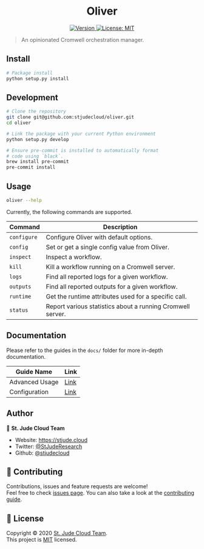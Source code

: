 <h1 align="center">Oliver</h1>
<p align="center">
  <a href="https://www.npmjs.com/package/oliver" target="_blank">
    <img alt="Version" src="https://img.shields.io/static/v1?label=version&message=alpha&color=orange">
  </a>
  <a href="https://github.com/stjudecloud/oliver/blob/master/LICENSE.md" target="_blank">
    <img alt="License: MIT" src="https://img.shields.io/badge/License-MIT-yellow.svg" />
  </a>
</p>

> An opinionated Cromwell orchestration manager.

## Install

```sh
# Package install
python setup.py install
```

## Development

```sh
# Clone the repository
git clone git@github.com:stjudecloud/oliver.git
cd oliver

# Link the package with your current Python environment
python setup.py develop

# Ensure pre-commit is installed to automatically format
# code using `black`.
brew install pre-commit
pre-commit install
```

## Usage

```sh
oliver --help
```

Currently, the following commands are supported.

| Command     | Description                                                |
| ----------- | ---------------------------------------------------------- |
| `configure` | Configure Oliver with default options.                     |
| `config`    | Set or get a single config value from Oliver.              |
| `inspect`   | Inspect a workflow.                                        |
| `kill`      | Kill a workflow running on a Cromwell server.              |
| `logs`      | Find all reported logs for a given workflow.               |
| `outputs`   | Find all reported outputs for a given workflow.            |
| `runtime`   | Get the runtime attributes used for a specific call.       |
| `status`    | Report various statistics about a running Cromwell server. |

## Documentation

Please refer to the guides in the `docs/` folder for more in-depth
documentation.

| Guide Name     | Link                             |
| -------------- | -------------------------------- |
| Advanced Usage | [Link](./docs/ADVANCED_USAGE.md) |
| Configuration  | [Link](./docs/CONFIGURATION.md)  |

## Author

👤 **St. Jude Cloud Team**

* Website: https://stjude.cloud
* Twitter: [@StJudeResearch](https://twitter.com/StJudeResearch)
* Github: [@stjudecloud](https://github.com/stjudecloud)

## 🤝 Contributing

Contributions, issues and feature requests are welcome!<br />Feel free to check [issues page](https://github.com/stjudecloud/oliver/issues). You can also take a look at the [contributing guide](https://github.com/stjudecloud/oliver/blob/master/CONTRIBUTING.md).

## 📝 License

Copyright © 2020 [St. Jude Cloud Team](https://github.com/stjudecloud).<br />
This project is [MIT](https://github.com/stjudecloud/oliver/blob/master/LICENSE.md) licensed.